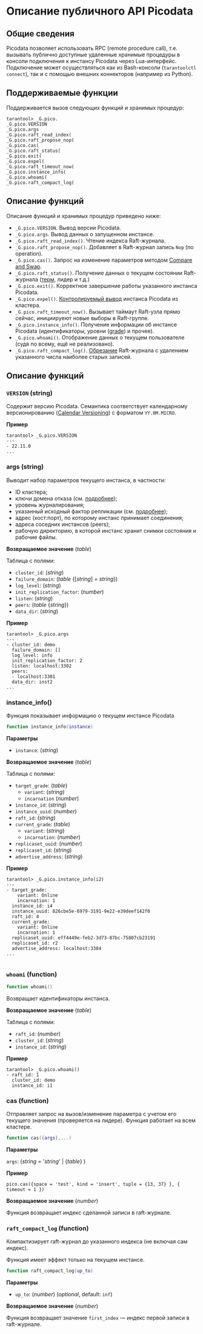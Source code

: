 # Описание публичного API Picodata
## Общие сведения

Picodata позволяет использовать RPC (remote procedure call), т.е.
вызывать публично доступные удаленные хранимые процедуры в консоли
подключения к инстансу Picodata через Lua-интерфейс. Подключение может
осуществляться как из Bash-консоли (`tarantoolctl connect`), так и с
помощью внешних коннекторов (например из Python).

## Поддерживаемые функции

Поддерживается вызов следующих функций и хранимых процедур:
```
tarantool> _G.pico.
_G.pico.VERSION
_G.pico.args
_G.pico.raft_read_index(
_G.pico.raft_propose_nop(
_G.pico.cas(
_G.pico.raft_status(
_G.pico.exit(
_G.pico.expel(
_G.pico.raft_timeout_now(
_G.pico.instance_info(
_G.pico.whoami(
_G.pico.raft_compact_log(
```
## Описание функций
Описание функций и хранимых процедур приведено ниже:

- `_G.pico.VERSION`. Вывод версии Picodata.
- `_G.pico.args`. Вывод данных о запущенном инстансе.
- `_G.pico.raft_read_index()`. Чтение индекса Raft-журнала.
- `_G.pico.raft_propose_nop()`. Добавляет в Raft-журнал запись `Nop` (no operation).
- `_G.pico.cas()`. Запрос на изменение параметров методом [Compare and Swap](glossary.md#сas-compare-and-swap).
- `_G.pico.raft_status()`. Получение данных о текущем состоянии Raft-журнала ([терм](glossary.md#терм-term), лидер и т.д.)
- `_G.pico.exit()`. Корректное завершение работы указанного инстанса Picodata.
- `_G.pico.expel()`. [Контролируемый вывод](cli.md#описание-команды-expel) инстанса Picodata из кластера.
- `_G.pico.raft_timeout_now()`.  Вызывает таймаут Raft-узла прямо сейчас, инициируеют новые выборы в Raft-группе.
- `_G.pico.instance_info()`. Получение информации об инстансе Picodata (идентификаторы, уровни ([grade](glossary.md#грейд-grade)) и прочее).
- `_G.pico.whoami()`. Отображение данных о текущем пользователе (судя по всему, ещё не реализовано).
- `_G.pico.raft_compact_log()`. [Обрезание](glossary.md#компактизация-raft-журнала-raft-log-compaction) Raft-журнала c удалением указанного числа наиболее старых записей.

## Описание функций
### `VERSION` (string)

Содержит версию Picodata. Семантика соответствует календарному
версионированию ([Calendar Versioning][calver]) с форматом
`YY.0M.MICRO`.

[calver]: https://calver.org/#scheme

**Пример**

```console
tarantool> _G.pico.VERSION
---
- 22.11.0
...
```
### args (string)
Выводит набор параметров текущего инстанса, в частности:
- ID кластера;
- ключи домена отказа (см. [подробнее](glossary.md#домен-отказа-failure_domain));
- уровень журналирования;
- указанный исходный фактор репликации (см. [подробнее](glossary.md#фактор-репликации-replication_factor));
- адрес (хост:порт), по которому инстанс принимает соединения;
- адреса соседних инстансов (peers);
- рабочую директорию, в которой инстанс хранит снимки состояния и рабочие файлы.

**Возвращаемое значение** (_table_)

Таблица с полями:
- `cluster_id`: (_string_)
- `failure_domain`: (_table_ {[_string_] = _string_})
- `log_level`: (_string_)
- `init_replication_factor`: (_number_)
- `listen`: (_string_)
- `peers`: (_table_ {_string_})
- `data_dir`: (_string_)


**Пример**
```console
tarantool> _G.pico.args
---
- cluster_id: demo
  failure_domain: []
  log_level: info
  init_replication_factor: 2
  listen: localhost:3302
  peers:
  - localhost:3301
  data_dir: inst2
...
```
### instance_info()
Функция показывает информацию о текущем инстансе Picodata

```lua
function instance_info(instance)
```
**Параметры**
- `instance`: (_string_)

**Возвращаемое значение** (_table_)

Таблица с полями:

- `target_grade`: (_table_)
  - `variant`: (_string_)
  - `incarnation` (_number_)
- `instance_id`: (_string_)
- `instance_uuid`: (_number_)
- `raft_id`: (_string_)
- `current_grade`: (_table_)
  - `variant`: (_string_)
  - `incarnation`: (_number_)
- `replicaset_uuid`: (_number_)
- `replicaset_id`: (_string_)
- `advertise_address`: (_string_)

**Пример**

```console
tarantool> _G.pico.instance_info(i2)
---
- target_grade:
    variant: Online
    incarnation: 1
  instance_id: i4
  instance_uuid: 826cbe5e-6979-3191-9e22-e39deef142f0
  raft_id: 4
  current_grade:
    variant: Online
    incarnation: 1
  replicaset_uuid: eff4449e-feb2-3d73-87bc-75807cb23191
  replicaset_id: r2
  advertise_address: localhost:3304
...


```
### `whoami` (function)

```lua
function whoami()
```

Возвращает идентификаторы инстанса.

**Возвращаемое значение** (_table_)

Таблица с полями:

- `raft_id`: (_number_)
- `cluster_id`: (_string_)
- `instance_id`: (_string_)

**Пример**

```console
tarantool> _G.pico.whoami()
- raft_id: 1
  cluster_id: demo
  instance_id: i1
```
### cas (function)
Отправляет запрос на вызов/изменение параметра с учетом его текущего
значения (проверяется на лидере). Функция работает на всем кластере.

```lua
function cas({args},...)
```

**Параметры**

  `args`: (_string_ = '_string_' | {_table_} )

**Пример**
```
pico.cas({space = 'test', kind = 'insert', tuple = {13, 37} }, { timeout = 1 }) 
```

**Возвращаемое значение** (_number_)

Функция возвращает индекс сделанной записи в raft-журнале.

### `raft_compact_log` (function)

Компактизирует raft-журнал до указанного индекса (не включая сам индекс).

Функция имеет эффект только на текущем инстансе.

```lua
function raft_compact_log(up_to)
```

**Параметры**

- `up_to`: (_number_) (_optional_, default: `inf`)

**Возвращаемое значение** (_number_)

Функция возвращает значение `first_index` — индекс первой записи в raft-журнале.

